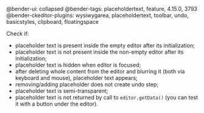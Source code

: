 @bender-ui: collapsed
@bender-tags: placeholdertext, feature, 4.15.0, 3793
@bender-ckeditor-plugins: wysiwygarea, placeholdertext, toolbar, undo, basicstyles, clipboard, floatingspace

Check if:

* placeholder text is present inside the empty editor after its initialization;
* placeholder text is not present inside the non-empty editor after its initialization;
* placeholder text is hidden when editor is focused;
* after deleting whole content from the editor and blurring it (both via keyboard and mouse), placeholder text appears;
* removing/adding placeholder does not create undo step;
* placeholder text is semi-transparent;
* placeholder text is not returned by call to `editor.getData()` (you can test it with a button under the editor).
